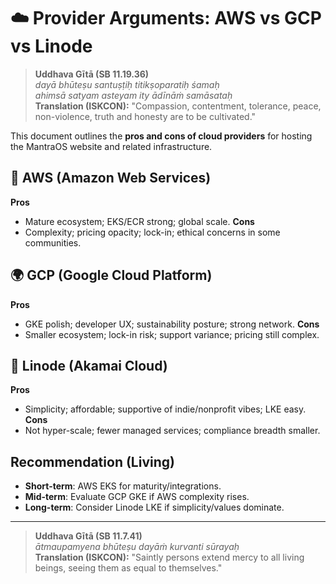 # ☁️ Provider Arguments: AWS vs GCP vs Linode

> **Uddhava Gītā (SB 11.19.36)**  
> *dayā bhūteṣu santuṣṭiḥ titikṣoparatiḥ śamaḥ*  
> *ahimsā satyam asteyam ity ādīnāṁ samāsataḥ*  
> **Translation (ISKCON):** "Compassion, contentment, tolerance, peace, non-violence, truth and honesty are to be cultivated."

This document outlines the **pros and cons of cloud providers** for hosting the MantraOS website and related infrastructure.

## 🌲 AWS (Amazon Web Services)
**Pros**
- Mature ecosystem; EKS/ECR strong; global scale.
**Cons**
- Complexity; pricing opacity; lock-in; ethical concerns in some communities.

## 🌍 GCP (Google Cloud Platform)
**Pros**
- GKE polish; developer UX; sustainability posture; strong network.
**Cons**
- Smaller ecosystem; lock-in risk; support variance; pricing still complex.

## 🌱 Linode (Akamai Cloud)
**Pros**
- Simplicity; affordable; supportive of indie/nonprofit vibes; LKE easy.
**Cons**
- Not hyper-scale; fewer managed services; compliance breadth smaller.

## Recommendation (Living)
- **Short-term**: AWS EKS for maturity/integrations.  
- **Mid-term**: Evaluate GCP GKE if AWS complexity rises.  
- **Long-term**: Consider Linode LKE if simplicity/values dominate.

---

> **Uddhava Gītā (SB 11.7.41)**  
> *ātmaupamyena bhūteṣu dayāṁ kurvanti sūrayaḥ*  
> **Translation (ISKCON):** "Saintly persons extend mercy to all living beings, seeing them as equal to themselves."
